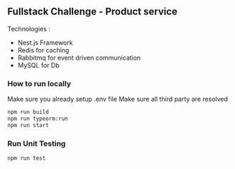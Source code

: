 ## Fullstack Challenge - Product service
Technologies : 
- Nest.js Framework
- Redis for caching
- Rabbitmq for event driven communication
- MySQL for Db
  
### How to run locally
Make sure you already setup .env file
Make sure all third party are resolved

```bash
npm run build
npm run typeorm:run
npm run start
```
### Run Unit Testing
```bash
npm run test
```
